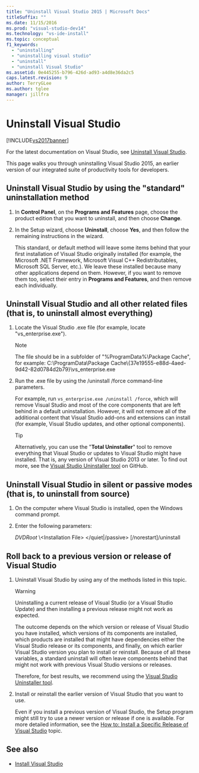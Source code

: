 ```yaml
---
title: "Uninstall Visual Studio 2015 | Microsoft Docs"
titleSuffix: ""
ms.date: 11/15/2016
ms.prod: "visual-studio-dev14"
ms.technology: "vs-ide-install"
ms.topic: conceptual
f1_keywords:
  - "uninstalling"
  - "uninstalling visual studio"
  - "uninstall"
  - "uninstall Visual Studio"
ms.assetid: 0e445255-b796-426d-ad93-a4d8e36da2c5
caps.latest.revision: 9
author: TerryGLee
ms.author: tglee
manager: jillfra
---
```

# Uninstall Visual Studio
[!INCLUDE[vs2017banner](../includes/vs2017banner.md)]

For the latest documentation on Visual Studio, see [Uninstall Visual Studio](/visualstudio/install/uninstall-visual-studio).

This page walks you through uninstalling Visual Studio 2015, an earlier version of our integrated suite of productivity tools for developers.

## Uninstall Visual Studio by using the "standard" uninstallation method

1. In **Control Panel**, on the **Programs and Features** page, choose the product edition that you want to uninstall, and then choose **Change**.

2. In the Setup wizard, choose **Uninstall**, choose **Yes**, and then follow the remaining instructions in the wizard.

   This standard, or default method will leave some items behind that your first installation of Visual Studio originally installed (for example, the Microsoft .NET Framework, Microsoft Visual C++ Redistributables, Microsoft SQL Server, etc.).   We leave these installed because many other applications depend on them. However, if you want to remove them too, select their entry  in **Programs and Features**, and then remove each individually.

## Uninstall Visual Studio and all other related files (that is, to uninstall almost everything)

1. Locate the Visual Studio .exe file (for example, locate "vs_enterprise.exe").

    > [!NOTE]
    > The file should be in a subfolder of "%ProgramData%\Package Cache", for example: C:\ProgramData\Package Cache\\{37e19555-e88d-4aed-9d42-82d0784d2b79}\vs_enterprise.exe

2. Run the .exe file by using the /uninstall /force command-line parameters.

     For example, run ```vs_enterprise.exe /uninstall /force```, which will remove Visual Studio and most of the core components that are left behind in a default uninstallation. However, it will not remove all of the additional content that Visual Studio add-ons and extensions can install (for example, Visual Studio updates, and other optional components).

    > [!TIP]
    > Alternatively, you can use the "**Total Uninstaller**" tool to remove everything that Visual Studio or updates to Visual Studio might have installed. That is, any version of Visual Studio 2013 or later. To find out more, see the [Visual Studio Uninstaller tool](https://github.com/Microsoft/VisualStudioUninstaller/releases) on GitHub.

## Uninstall Visual Studio in silent or passive modes (that is, to uninstall from source)

1. On the computer where Visual Studio is installed, open the Windows command prompt.

2. Enter the following parameters:

     *DVDRoot* \\<Installation File\> \</quiet&#124;/passive> [/norestart]/uninstall

## Roll back to a previous version or release of  Visual Studio

1. Uninstall Visual Studio by using any of the methods listed in this topic.

   > [!WARNING]
   > Uninstalling  a current release of Visual Studio (or a Visual Studio Update) and then installing a previous release might not work as expected.
   >
   > The outcome depends on the which version  or release of Visual Studio you have  installed, which versions of its components are installed, which products are installed that might have dependencies either the Visual Studio release or its components, and finally, on which earlier Visual Studio version you plan to install or reinstall.  Because of all these variables, a standard uninstall will often leave components behind that might not work with previous Visual Studio versions or releases.
   >
   > Therefore, for best results, we recommend using the [Visual Studio Uninstaller tool](https://github.com/Microsoft/VisualStudioUninstaller/releases).

2. Install or reinstall the earlier version of Visual Studio that you want to use.

   Even if you install a previous version of Visual Studio, the Setup program might still try to use a newer version or release if one is available. For more detailed information, see the [How to: Install a Specific Release of Visual Studio](../install/how-to-install-a-specific-release-of-visual-studio.md) topic.

## See also

- [Install Visual Studio](https://msdn.microsoft.com/library/e2h7fzkw.aspx)